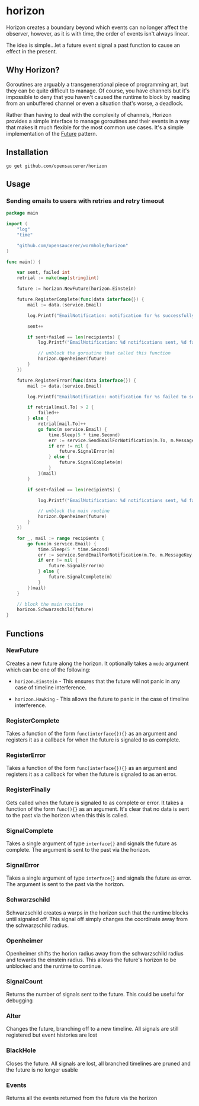 # horizon

Horizon creates a boundary beyond which events can no longer affect the observer, however, as it is with time, the order of events isn't always linear.

The idea is simple...let a future event signal a past function to cause an effect in the present.

## Why Horizon?

Goroutines are arguably a transgenerational piece of programming art, but they can be quite difficult to manage. Of course, you have channels but it's impossible to deny that you haven't caused the runtime to block by reading from an unbuffered channel or even a situation that's worse, a deadlock.

Rather than having to deal with the complexity of channels, Horizon provides a simple interface to manage goroutines and their events in a way that makes it much flexible for the most common use cases. It's a simple implementation of the [Future](https://en.wikipedia.org/wiki/Futures_and_promises) pattern.

## Installation

```shell
go get github.com/opensaucerer/horizon
```

## Usage

### Sending emails to users with retries and retry timeout

```go
package main

import (
	"log"
	"time"

	"github.com/opensaucerer/wormhole/horizon"
)

func main() {

	var sent, failed int
	retrial := make(map[string]int)

	future := horizon.NewFuture(horizon.Einstein)

	future.RegisterComplete(func(data interface{}) {
		mail := data.(service.Email)

		log.Printf("EmailNotification: notification for %s successfully sent to %s", mail.MessageKey, mail.To)

		sent++

		if sent+failed == len(recipients) {
			log.Printf("EmailNotification: %d notifications sent, %d failed", sent, failed)

			// unblock the goroutine that called this function
			horizon.Openheimer(future)
		}
	})

	future.RegisterError(func(data interface{}) {
		mail := data.(service.Email)

		log.Printf("EmailNotification: notification for %s failed to send to %s --- Retrying", mail.MessageKey, mail.To)

		if retrial[mail.To] > 2 {
			failed++
		} else {
			retrial[mail.To]++
			go func(m service.Email) {
				time.Sleep(5 * time.Second)
				err := service.SendEmailForNotification(m.To, m.MessageKey, m.Replacements)
				if err != nil {
					future.SignalError(m)
				} else {
					future.SignalComplete(m)
				}
			}(mail)
		}

		if sent+failed == len(recipients) {

			log.Printf("EmailNotification: %d notifications sent, %d failed", sent, failed)

			// unblock the main routine
			horizon.Openheimer(future)
		}
	})

	for _, mail := range recipients {
		go func(m service.Email) {
			time.Sleep(5 * time.Second)
			err := service.SendEmailForNotification(m.To, m.MessageKey, m.Replacements)
			if err != nil {
				future.SignalError(m)
			} else {
				future.SignalComplete(m)
			}
		}(mail)
	}

	// block the main routine
	horizon.Schwarzschild(future)
}
```

## Functions

### NewFuture

Creates a new future along the horizon. It optionally takes a `mode` argument which can be one of the following:

- `horizon.Einstein` - This ensures that the future will not panic in any case of timeline interference.

- `horizon.Hawking` - This allows the future to panic in the case of timeline interference.

### RegisterComplete

Takes a function of the form `func(interface{}){}` as an argument and registers it as a callback for when the future is signaled to as complete.

### RegisterError

Takes a function of the form `func(interface{}){}` as an argument and registers it as a callback for when the future is signaled to as an error.

### RegisterFinally

Gets called when the future is signaled to as complete or error. It takes a function of the form `func(){}` as an argument. It's clear that no data is sent to the past via the horizon when this this is called.

### SignalComplete

Takes a single argument of type `interface{}` and signals the future as complete. The argument is sent to the past via the horizon.

### SignalError

Takes a single argument of type `interface{}` and signals the future as error. The argument is sent to the past via the horizon.

### Schwarzschild

Schwarzschild creates a warps in the horizon such that the runtime blocks until signaled off. This signal off simply changes the coordinate away from the schwarzschild radius.

### Openheimer

Openheimer shifts the horion radius away from the schwarzschild radius and towards the einstein radius. This allows the future's horizon to be unblocked and the runtime to continue.

### SignalCount

Returns the number of signals sent to the future. This could be useful for debugging

### Alter

Changes the future, branching off to a new timeline. All signals are still registered but event histories are lost

### BlackHole

Closes the future. All signals are lost, all branched timelines are pruned and the future is no longer usable

### Events

Returns all the events returned from the future via the horizon
